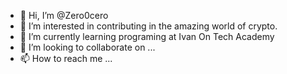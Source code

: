 - 👋 Hi, I’m @Zero0cero
- 👀 I’m interested in contributing in the amazing world of crypto.
- 🌱 I’m currently learning programing at Ivan On Tech Academy
- 💞️ I’m looking to collaborate on ...
- 📫 How to reach me ...

<!---
Zero0cero/Zero0cero is a ✨ special ✨ repository because its `README.md` (this file) appears on your GitHub profile.
You can click the Preview link to take a look at your changes.
--->

